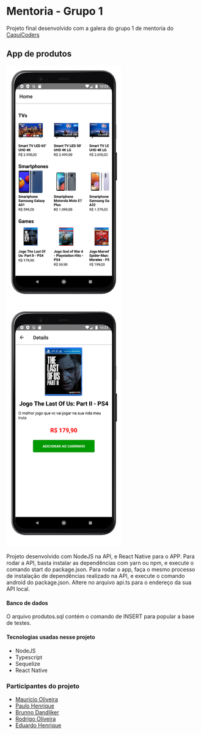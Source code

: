 # Mentoria - Grupo 1

Projeto final desenvolvido com a galera do grupo 1 de mentoria do [CaquiCoders](https://www.youtube.com/channel/UCop2ciGMvi-8yy4k6cXjCaA 'CaquiCoders')

## App de produtos

<div>
<img src="https://github.com/wesleymonaro/mentoria-grupo1/blob/master/prints/1.png" width="300">
<img src="https://github.com/wesleymonaro/mentoria-grupo1/blob/master/prints/2.png" width="300">
 </div>

Projeto desenvolvido com NodeJS na API, e React Native para o APP. Para rodar a API, basta instalar as dependências com yarn ou npm, e execute o comando start do package.json. Para rodar o app, faça o mesmo processo de instalação de dependências realizado na API, e execute o comando android do package.json. Altere no arquivo api.ts para o endereço da sua API local.

#### Banco de dados

O arquivo produtos.sql contém o comando de INSERT para popular a base de testes.

#### Tecnologias usadas nesse projeto

- NodeJS
- Typescript
- Sequelize
- React Native

### Participantes do projeto

- [Mauricio Oliveira](https://www.linkedin.com/in/mauricio-oliveira76/ 'Mauricio Oliveira')
- [Paulo Henrique](https://www.linkedin.com/in/paulohschaves/ 'Paulo Henrique')
- [Brunno Dandliker](https://www.linkedin.com/in/dev-brunno/ 'Brunno Dandliker')
- [Rodrigo Oliveira](https://www.linkedin.com/in/rodrigo-oliveira-421668199/ 'Rodrigo Oliveira')
- [Eduardo Henrique](https://github.com/Eduardoenri 'Eduardo Henrique')
